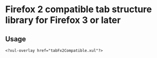 # Firefox 2 compatible tab structure library for Firefox 3 or later

## Usage

    <?xul-overlay href="tabFx2Compatible.xul"?>

